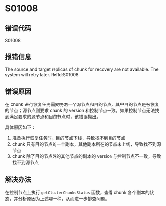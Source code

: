 # S01008

## 错误代码

S01008

## 报错信息

The source and target replicas of chunk <chunkId> for recovery are not available.
The system will retry later. RefId:S01008

## 错误原因

在 chunk 进行恢复任务需要明确一个源节点和目的节点，其中目的节点是被恢复的节点；源节点则要求 chunk 的 version
和控制节点一致。如果控制节点无法找到满足要求的源节点和目的节点时，该错误抛出。

具体原因如下：

1. 准备执行恢复任务时，目的节点下线，导致找不到目的节点
2. chunk 只有目的节点的一个副本，其他副本所在的节点未上线，导致找不到源节点
3. chunk 除了目的节点外的其他节点的副本的 version 与控制节点不一致，导致找不到源节点

## 解决办法

在控制节点上执行 `getClusterChunksStatus` 函数，查看 chunk
各个副本的状态，并分析原因为上述哪一种，从而进一步排查问题。

